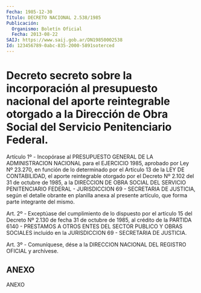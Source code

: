 ```yaml
---
Fecha: 1985-12-30
Título: DECRETO NACIONAL 2.538/1985
Publicación:
  Organismo: Boletín Oficial
  Fecha: 2013-08-22
SAIJ: https://www.saij.gob.ar/DN19850002538
Id: 123456789-0abc-835-2000-5891soterced
---
```

# Decreto secreto sobre la incorporación al presupuesto nacional del aporte reintegrable otorgado a la Dirección de Obra Social del Servicio Penitenciario Federal.

<a id="1"></a>
Artículo 1º - Incopórase al PRESUPUESTO GENERAL DE LA ADMINISTRACION NACIONAL para el EJERCICIO 1985, aprobado por Ley Nº 23.270, en función de lo determinado por el Artículo 13 de la LEY DE CONTABILIDAD, el aporte reintegrable otorgado por el Decreto Nº 2.102 del 31 de octubre de 1985, a la DIRECCION DE OBRA SOCIAL DEL SERVICIO PENITENCIARIO FEDERAL - JURISDICCION 69 - SECRETARIA DE JUSTICIA, según el detalle obrante en planilla anexa al presente artículo, que forma parte integrante del mismo.

<a id="2"></a>
Art. 2º - Exceptúase del cumplimiento de lo dispuesto por el artículo 15 del Decreto Nº 2.130 de fecha 31 de octubre de 1985, al crédito de la PARTIDA 6140 - PRESTAMOS A OTROS ENTES DEL SECTOR PUBLICO Y OBRAS SOCIALES incluído en la JURISDICCION 69 - SECRETARIA DE JUSTICIA.

<a id="3"></a>
Art. 3º - Comuníquese, dése a la DIRECCION NACIONAL DEL REGISTRO OFICIAL y archívese.

## ANEXO

ANEXO